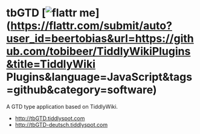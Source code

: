 tbGTD [![flattr me](http://api.flattr.com/button/flattr-badge-large.png)](https://flattr.com/submit/auto?user_id=beertobias&url=https://github.com/tobibeer/TiddlyWikiPlugins&title=TiddlyWiki Plugins&language=JavaScript&tags=github&category=software)
=================

A GTD type application based on TiddlyWiki.

* http://tbGTD.tiddlyspot.com
* http://tbGTD-deutsch.tiddlyspot.com